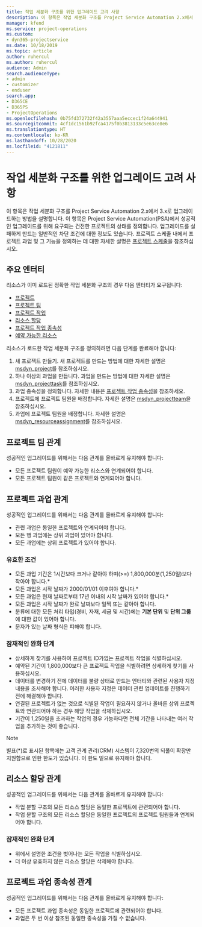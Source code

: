 ```yaml
---
title: 작업 세분화 구조를 위한 업그레이드 고려 사항
description: 이 항목은 작업 세분화 구조를 Project Service Automation 2.x에서 3.x로 업그레이드하는 방법을 설명합니다.
manager: kfend
ms.service: project-operations
ms.custom:
- dyn365-projectservice
ms.date: 10/18/2019
ms.topic: article
author: ruhercul
ms.author: ruhercul
audience: Admin
search.audienceType:
- admin
- customizer
- enduser
search.app:
- D365CE
- D365PS
- ProjectOperations
ms.openlocfilehash: 0b75fd372732f42a3557aaa5eccec1f24a644941
ms.sourcegitcommit: 4cf1dc1561b92fca4175f0b3813133c5e63ce8e6
ms.translationtype: HT
ms.contentlocale: ko-KR
ms.lasthandoff: 10/28/2020
ms.locfileid: "4121811"
---
```

# <a name="upgrade-considerations-for-the-work-breakdown-structure"></a>작업 세분화 구조를 위한 업그레이드 고려 사항
이 항목은 작업 세분화 구조를 Project Service Automation 2.x에서 3.x로 업그레이드하는 방법을 설명합니다. 이 항목은 Project Service Automation(PSA)에서 성공적인 업그레이드를 위해 요구되는 건전한 프로젝트의 상태를 정의합니다. 업그레이드를 실패하게 만드는 일반적인 차단 조건에 대한 정보도 있습니다. 프로젝트 스케줄 내에서 프로젝트 과업 및 그 기능을 정의하는 데 대한 자세한 설명은 [프로젝트 스케줄](project-creating.md)을 참조하십시오.

## <a name="key-entities"></a>주요 엔터티
리소스가 이미 로드된 정확한 작업 세분화 구조의 경우 다음 엔터티가 요구됩니다:

- [프로젝트](https://docs.microsoft.com/dynamics365/customerengagement/on-premises/developer/entities/msdyn_project)
- [프로젝트 팀](https://docs.microsoft.com/dynamics365/customerengagement/on-premises/developer/entities/msdyn_projectteam)
- [프로젝트 작업](https://docs.microsoft.com/dynamics365/customerengagement/on-premises/developer/entities/msdyn_projecttask)
- [리소스 할당](https://docs.microsoft.com/dynamics365/customerengagement/on-premises/developer/entities/msdyn_resourceassignment)
- [프로젝트 작업 종속성](https://docs.microsoft.com/dynamics365/customerengagement/on-premises/developer/entities/msdyn_projecttaskdependency)
- [예약 가능한 리소스](https://docs.microsoft.com/dynamics365/customerengagement/on-premises/developer/entities/bookableresource)

리소스가 로드한 작업 세분화 구조를 정의하려면 다음 단계를 완료해야 합니다:

1. 새 프로젝트 만들기. 새 프로젝트를 만드는 방법에 대한 자세한 설명은 [msdyn_project](https://docs.microsoft.com/dynamics365/customerengagement/on-premises/developer/entities/msdyn_project)를 참조하십시오.
2. 하나 이상의 과업을 만듭니다. 과업을 만드는 방법에 대한 자세한 설명은 [msdyn_projecttask](https://docs.microsoft.com/dynamics365/customerengagement/on-premises/developer/entities/msdyn_projecttask)를 참조하십시오.
3. 과업 종속성을 정의합니다. 자세한 내용은 [프로젝트 작업 종속성](https://docs.microsoft.com/dynamics365/customerengagement/on-premises/developer/entities/msdyn_projecttaskdependency)을 참조하세요.
4. 프로젝트에 프로젝트 팀원을 배정합니다. 자세한 설명은 [msdyn_projectteam](https://docs.microsoft.com/dynamics365/customerengagement/on-premises/developer/entities/msdyn_projectteam)을 참조하십시오.
5. 과업에 프로젝트 팀원을 배정합니다. 자세한 설명은 [msdyn_resourceassignment](https://docs.microsoft.com/dynamics365/customerengagement/on-premises/developer/entities/msdyn_resourceassignment)를 참조하십시오.

## <a name="project-team-relationships"></a>프로젝트 팀 관계

성공적인 업그레이드를 위해서는 다음 관계를 올바르게 유지해야 합니다:
- 모든 프로젝트 팀원이 예약 가능한 리소스와 연계되어야 합니다.
- 모든 프로젝트 팀원이 같은 프로젝트와 연계되어야 합니다. 

## <a name="project-task-relationships"></a>프로젝트 과업 관계
성공적인 업그레이드를 위해서는 다음 관계를 올바르게 유지해야 합니다:

- 관련 과업은 동일한 프로젝트와 연계되어야 합니다.
- 모든 행 과업에는 상위 과업이 있어야 합니다.
- 모든 과업에는 상위 프로젝트가 있어야 합니다.

### <a name="valid-conditions"></a>유효한 조건

- 모든 과업 기간은 1시간보다 크거나 같아야 하며(>=) 1,800,000분(1,250일)보다 작아야 합니다.*
- 모든 과업은 시작 날짜가 2000/01/01 이후여야 합니다.*
- 모든 과업은 현재 날짜로부터 17년 이내의 시작 날짜가 있어야 합니다.*
- 모든 과업은 시작 날짜가 완료 날짜보다 일찍 또는 같아야 합니다.
- 분류에 대한 모든 처리 타입(경비, 자재, 세금 및 시간)에는 **기본 단위** 및 **단위 그룹** 에 대한 값이 있어야 합니다.
- 문자가 있는 날짜 형식은 피해야 합니다.

### <a name="potential-mitigation-steps"></a>잠재적인 완화 단계
- 상세하게 찾기를 사용하여 프로젝트 ID가없는 프로젝트 작업을 식별하십시오.
- 예약된 기간이 1,800,000보다 큰 프로젝트 작업을 식별하려면 상세하게 찾기를 사용하십시오.
- 데이터를 변경하기 전에 데이터를 불량 상태로 만드는 엔터티와 관련된 사용자 지정 내용을 조사해야 합니다. 이러한 사용자 지정은 데이터 관련 업데이트를 진행하기 전에 해결해야 합니다.
- 연결된 프로젝트가 없는 것으로 식별된 작업이 필요하지 않거나 올바른 상위 프로젝트와 연관되어야 하는 경우 해당 작업을 삭제하십시오.
- 기간이 1,250일을 초과하는 작업의 경우 가능하다면 전체 기간을 나타내는 여러 작업을 추가하는 것이 좋습니다.

> [!NOTE]
> 별표(\*)로 표시된 항목에는 고객 관계 관리(CRM) 시스템이 7,320번의 되풀이 확장만 지원함으로 인한 한도가 있습니다. 이 한도 밑으로 유지해야 합니다.

## <a name="resource-assignment-relationships"></a>리소스 할당 관계
성공적인 업그레이드를 위해서는 다음 관계를 올바르게 유지해야 합니다:

- 작업 분할 구조의 모든 리소스 할당은 동일한 프로젝트에 관련되어야 합니다.
- 작업 분할 구조의 모든 리소스 할당은 동일한 프로젝트의 프로젝트 팀원들과 연계되어야 합니다.

### <a name="potential-mitigation-steps"></a>잠재적인 완화 단계
- 위에서 설명한 조건을 벗어나는 모든 작업을 식별하십시오.  
- 더 이상 유효하지 않은 리소스 할당은 삭제해야 합니다.

## <a name="project-task-dependency-relationships"></a>프로젝트 과업 종속성 관계
성공적인 업그레이드를 위해서는 다음 관계를 올바르게 유지해야 합니다:

- 모든 프로젝트 과업 종속성은 동일한 프로젝트에 관련되어야 합니다.
- 과업은 두 번 이상 참조된 동일한 종속성을 가질 수 없습니다.
